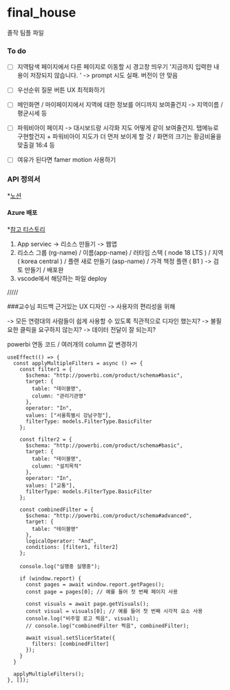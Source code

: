 # final_house
졸작 팀플 파일

### To do

- [ ] 지역탐색 페이지에서 다른 페이지로 이동할 시 경고창 띄우기 '지금까지 입력한 내용이 저장되지 않습니다. ' -> prompt 시도 실패. 버전이 안 맞음
- [ ] 우선순위 질문 버튼 UX 최적화하기
- [ ] 메인화면 / 마이페이지에서 지역에 대한 정보를 어디까지 보여줄건지 -> 지역이름 / 평균시세 등
- [ ] 파워비아이 페이지 -> 대시보드랑 시각화 지도 어떻게 같이 보여줄건지. 탭메뉴로 구현할건지 + 파워비아이 지도가 더 먼저 보이게 할 것 / 화면의 크기는 황금비율을 맞출걸 16:4 등

- [ ] 여유가 된다면 famer motion 사용하기

### API 정의서
*[노션](https://www.notion.so/2-29540c534eb54de2808f282591fea938)


#### Azure 배포
*[참고 티스토리](https://zigispace.net/1111)


1. App serviec -> 리소스 만들기 -> 웹앱 
2. 리소스 그룹 (rg-name) / 이름(app-name) / 러타임 스택 ( node 18 LTS ) / 지역 ( korea central ) / 플랜 새로 만들기 (asp-name) / 가격 책정 플랜 ( B1 ) -> 검토 만들기 / 배포완
3. vscode에서 해당하는 파일 deploy

   
/////

###교수님 피드백
근거있는 UX 디자인 -> 사용자의 편리성을 위해



-> 모든 연령대의 사람들이 쉽게 사용할 수 있도록 직관적으로 디자인 했는지?
-> 불필요한 클릭을 요구하지 않는지?
-> 데이터 전달이 잘 되는지?


powerbi 연동 코드 / 여러개의 column 값 변경하기
```
useEffect(() => {
  const applyMultipleFilters = async () => {
    const filter1 = {
      $schema: "http://powerbi.com/product/schema#basic",
      target: {
        table: "테이블명",
        column: "관리기관명"
      },
      operator: "In",
      values: ["서울특별시 강남구청"],
      filterType: models.FilterType.BasicFilter
    };

    const filter2 = {
      $schema: "http://powerbi.com/product/schema#basic",
      target: {
        table: "테이블명",
        column: "설치목적"
      },
      operator: "In",
      values: ["교통"],
      filterType: models.FilterType.BasicFilter
    };

    const combinedFilter = {
      $schema: "http://powerbi.com/product/schema#advanced",
      target: {
        table: "테이블명"
      },
      logicalOperator: "And",
      conditions: [filter1, filter2]
    };

    console.log("실행중 실행중");

    if (window.report) {
      const pages = await window.report.getPages();
      const page = pages[0]; // 예를 들어 첫 번째 페이지 사용

      const visuals = await page.getVisuals();
      const visual = visuals[0]; // 예를 들어 첫 번째 시각적 요소 사용
      console.log("비주얼 로고 찍음", visual);
      // console.log("combinedFilter 찍음", combinedFilter);

      await visual.setSlicerState({
        filters: [combinedFilter]
      });
    }
  }

  applyMultipleFilters();
}, []);

```
